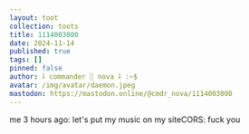 ```yaml
---
layout: toot
collection: toots
title: 1114003000
date: 2024-11-14
published: true
tags: []
pinned: false
author: ⸸ commander ░ nova ⸸ :~$
avatar: /img/avatar/daemon.jpeg
mastodon: https://mastodon.online/@cmdr_nova/1114003000
---
```


me 3 hours ago: let's put my music on my siteCORS: fuck you
